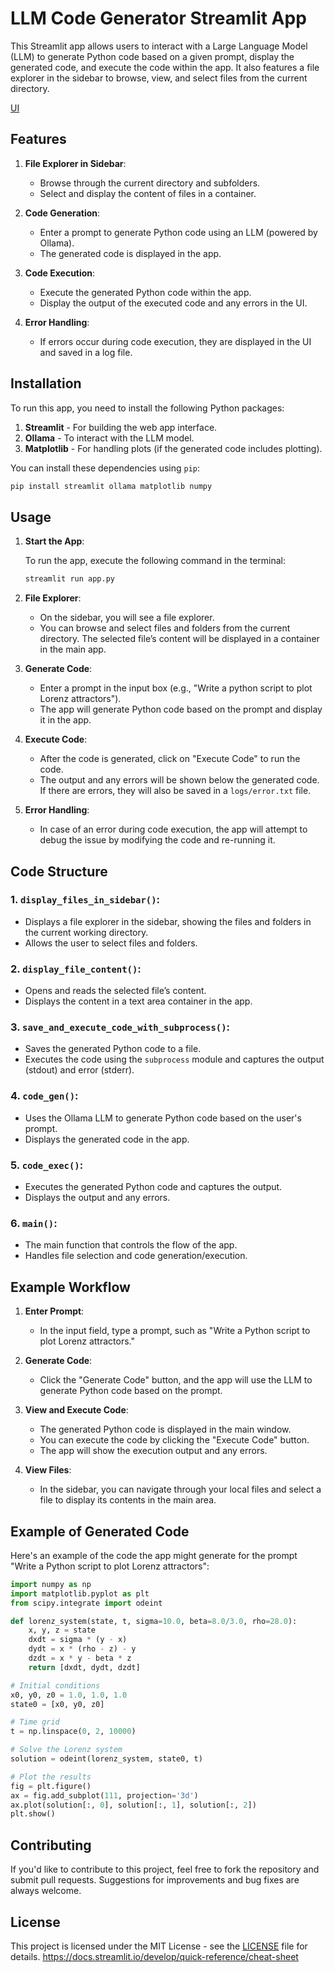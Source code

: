 # LLM Code Generator Streamlit App

This Streamlit app allows users to interact with a Large Language Model (LLM) to generate Python code based on a given prompt, display the generated code, and execute the code within the app. It also features a file explorer in the sidebar to browse, view, and select files from the current directory.

[UI]("assets/ui.png")

## Features

1. **File Explorer in Sidebar**:
   - Browse through the current directory and subfolders.
   - Select and display the content of files in a container.

2. **Code Generation**:
   - Enter a prompt to generate Python code using an LLM (powered by Ollama).
   - The generated code is displayed in the app.

3. **Code Execution**:
   - Execute the generated Python code within the app.
   - Display the output of the executed code and any errors in the UI.

4. **Error Handling**:
   - If errors occur during code execution, they are displayed in the UI and saved in a log file.

## Installation

To run this app, you need to install the following Python packages:

1. **Streamlit** - For building the web app interface.
2. **Ollama** - To interact with the LLM model.
3. **Matplotlib** - For handling plots (if the generated code includes plotting).

You can install these dependencies using `pip`:

```bash
pip install streamlit ollama matplotlib numpy
```

## Usage

1. **Start the App**: 

   To run the app, execute the following command in the terminal:

   ```bash
   streamlit run app.py
   ```

2. **File Explorer**:
   - On the sidebar, you will see a file explorer.
   - You can browse and select files and folders from the current directory. The selected file’s content will be displayed in a container in the main app.

3. **Generate Code**:
   - Enter a prompt in the input box (e.g., "Write a python script to plot Lorenz attractors").
   - The app will generate Python code based on the prompt and display it in the app.

4. **Execute Code**:
   - After the code is generated, click on "Execute Code" to run the code.
   - The output and any errors will be shown below the generated code. If there are errors, they will also be saved in a `logs/error.txt` file.

5. **Error Handling**:
   - In case of an error during code execution, the app will attempt to debug the issue by modifying the code and re-running it.

## Code Structure

### 1. **`display_files_in_sidebar()`**:
   - Displays a file explorer in the sidebar, showing the files and folders in the current working directory.
   - Allows the user to select files and folders.

### 2. **`display_file_content()`**:
   - Opens and reads the selected file’s content.
   - Displays the content in a text area container in the app.

### 3. **`save_and_execute_code_with_subprocess()`**:
   - Saves the generated Python code to a file.
   - Executes the code using the `subprocess` module and captures the output (stdout) and error (stderr).

### 4. **`code_gen()`**:
   - Uses the Ollama LLM to generate Python code based on the user's prompt.
   - Displays the generated code in the app.

### 5. **`code_exec()`**:
   - Executes the generated Python code and captures the output.
   - Displays the output and any errors.

### 6. **`main()`**:
   - The main function that controls the flow of the app.
   - Handles file selection and code generation/execution.

## Example Workflow

1. **Enter Prompt**:
   - In the input field, type a prompt, such as "Write a Python script to plot Lorenz attractors."

2. **Generate Code**:
   - Click the "Generate Code" button, and the app will use the LLM to generate Python code based on the prompt.

3. **View and Execute Code**:
   - The generated Python code is displayed in the main window.
   - You can execute the code by clicking the "Execute Code" button.
   - The app will show the execution output and any errors.

4. **View Files**:
   - In the sidebar, you can navigate through your local files and select a file to display its contents in the main area.

## Example of Generated Code

Here's an example of the code the app might generate for the prompt "Write a Python script to plot Lorenz attractors":

```python
import numpy as np
import matplotlib.pyplot as plt
from scipy.integrate import odeint

def lorenz_system(state, t, sigma=10.0, beta=8.0/3.0, rho=28.0):
    x, y, z = state
    dxdt = sigma * (y - x)
    dydt = x * (rho - z) - y
    dzdt = x * y - beta * z
    return [dxdt, dydt, dzdt]

# Initial conditions
x0, y0, z0 = 1.0, 1.0, 1.0
state0 = [x0, y0, z0]

# Time grid
t = np.linspace(0, 2, 10000)

# Solve the Lorenz system
solution = odeint(lorenz_system, state0, t)

# Plot the results
fig = plt.figure()
ax = fig.add_subplot(111, projection='3d')
ax.plot(solution[:, 0], solution[:, 1], solution[:, 2])
plt.show()
```

## Contributing

If you'd like to contribute to this project, feel free to fork the repository and submit pull requests. Suggestions for improvements and bug fixes are always welcome.

## License

This project is licensed under the MIT License - see the [LICENSE](LICENSE) file for details.
https://docs.streamlit.io/develop/quick-reference/cheat-sheet
